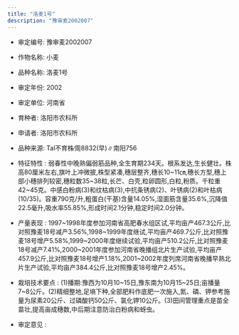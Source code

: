 ```yaml
---
title: "洛麦1号"
description: "豫审麦2002007"
---
```

* 审定编号:  豫审麦2002007

*  作物名称:  小麦

*  品种名称:  洛麦1号

*  审定年份:  2002

*  审定单位:  河南省

* 育种者:  洛阳市农科所

*  申请者:  洛阳市农科所

*  品种来源:  Tal不育株∕周8832(早)∥南阳756

*  特征特性 : 
弱春性中晚熟偏弱筋品种,全生育期234天。根系发达,生长健壮。株高80厘米左右,旗叶上冲微披,株型紧凑,穗层整齐,穗长10~11㎝,穗长方型,穗上部小穗排列较密,穗粒数35~38粒,长芒、白壳,粒卵圆形,白粒,粉质。千粒重42~45克。中感白粉病(3)和纹枯病(3),中抗条锈病(2)、叶锈病(2)和叶枯病(10/35)。容重790克/升,粗蛋白(干基)含量14.05%,湿面筋含量35.6%,沉降值22.5毫升,吸水率55.85%,形成时间2.1分钟,稳定时间2.0分钟。
 
*  产量表现 : 
1997~1998年度参加河南省高肥春水组区试,平均亩产467.3公斤,比对照豫麦18号减产3.56%,1998~1999年度继试,平均亩产469.7公斤,比对照豫麦18号增产5.58%,1999~2000年度继续试验,平均亩产510.2公斤,比对照豫麦18号减产7.41%,2000~2001年度参加河南省晚播组北片生产试验,平均亩产457.9公斤,比对照豫麦18号增产1.18%,2001~2002年度列席河南省晚播早熟北片生产试验,平均亩产384.4公斤,比对照豫麦18号增产2.45%。

*  栽培技术要点 : 
(1)播期:豫西为10月10~15日,豫东南为10月15~25日;亩播量7~8公斤。(2)精细整地,足墒下种,全部肥料作底肥一次施入,氮、磷、钾参考施量为尿素20公斤、过磷酸钙50公斤、氯化钾10公斤。(3)田间管理重点是苗全苗壮,提高亩成穗数,中后期注意防治白粉病和蚜虫。

*  审定意见 : 

